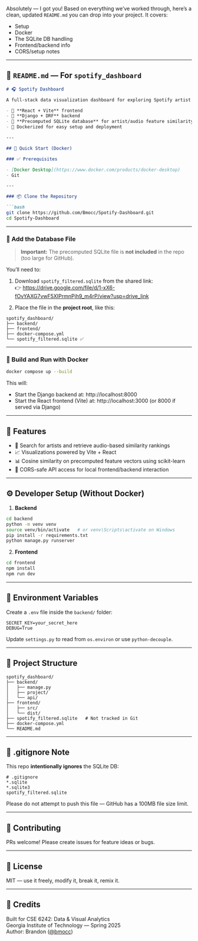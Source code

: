 Absolutely — I got you! Based on everything we’ve worked through, here’s a clean, updated `README.md` you can drop into your project. It covers:

- Setup
- Docker
- The SQLite DB handling
- Frontend/backend info
- CORS/setup notes

---

## 🧠 `README.md` — For `spotify_dashboard`

```markdown
# 🎧 Spotify Dashboard

A full-stack data visualization dashboard for exploring Spotify artist data, powered by:

- 🔁 **React + Vite** frontend
- 🐍 **Django + DRF** backend
- 💽 **Precomputed SQLite database** for artist/audio feature similarity
- 🐳 Dockerized for easy setup and deployment

---

## 🚀 Quick Start (Docker)

### ✅ Prerequisites

- [Docker Desktop](https://www.docker.com/products/docker-desktop)
- Git

---

### 📦 Clone the Repository

```bash
git clone https://github.com/Bmocc/Spotify-Dashboard.git
cd Spotify-Dashboard
```

---

### 📂 Add the Database File

> **Important:** The precomputed SQLite file is **not included** in the repo (too large for GitHub).

You’ll need to:

1. Download `spotify_filtered.sqlite` from the shared link:  
   👉 https://drive.google.com/file/d/1-xX6-fOvYAXG7vwF5XIPrmnPjh9_m4rP/view?usp=drive_link

2. Place the file in the **project root**, like this:

```
spotify_dashboard/
├── backend/
├── frontend/
├── docker-compose.yml
└── spotify_filtered.sqlite ✅
```

---

### 🐳 Build and Run with Docker

```bash
docker compose up --build
```

This will:

- Start the Django backend at: http://localhost:8000  
- Start the React frontend (Vite) at: http://localhost:3000 (or 8000 if served via Django)

---

## 🧪 Features

- 🔎 Search for artists and retrieve audio-based similarity rankings
- 📈 Visualizations powered by Vite + React
- 📊 Cosine similarity on precomputed feature vectors using scikit-learn
- 🔐 CORS-safe API access for local frontend/backend interaction

---

## ⚙️ Developer Setup (Without Docker)

1. **Backend**

```bash
cd backend
python -m venv venv
source venv/bin/activate   # or venv\Scripts\activate on Windows
pip install -r requirements.txt
python manage.py runserver
```

2. **Frontend**

```bash
cd frontend
npm install
npm run dev
```

---

## 🔧 Environment Variables

Create a `.env` file inside the `backend/` folder:

```env
SECRET_KEY=your_secret_here
DEBUG=True
```

Update `settings.py` to read from `os.environ` or use `python-decouple`.

---

## 📁 Project Structure

```
spotify_dashboard/
├── backend/
│   ├── manage.py
│   ├── project/
│   └── api/
├── frontend/
│   ├── src/
│   └── dist/
├── spotify_filtered.sqlite   # Not tracked in Git
├── docker-compose.yml
└── README.md
```

---

## 🧼 .gitignore Note

This repo **intentionally ignores** the SQLite DB:

```gitignore
# .gitignore
*.sqlite
*.sqlite3
spotify_filtered.sqlite
```

Please do not attempt to push this file — GitHub has a 100MB file size limit.

---

## 🤝 Contributing

PRs welcome! Please create issues for feature ideas or bugs.

---

## 📜 License

MIT — use it freely, modify it, break it, remix it.

---

## 🙌 Credits

Built for CSE 6242: Data & Visual Analytics  
Georgia Institute of Technology — Spring 2025  
Author: Brandon ([@bmocc](https://github.com/Bmocc))
```